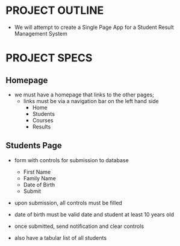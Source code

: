 # PROJECT OUTLINE
- We will attempt to create a Single Page App for a Student Result Management System

# PROJECT SPECS

## Homepage
- we must have a homepage that links to the other pages;
    - links must be via a navigation bar on the left hand side
        - Home
        - Students
        - Courses
        - Results

## Students Page
- form with controls for submission to database
    - First Name
    - Family Name
    - Date of Birth
    - Submit
- upon submission, all controls must be filled
- date of birth must be valid date and student at least 10 years old

- once submitted, send notification and clear controls


- also have a tabular list of all students
